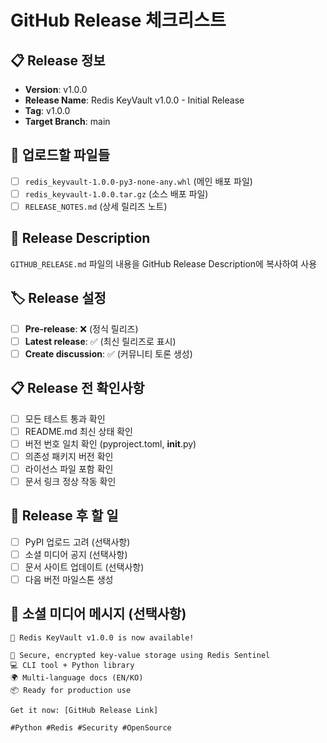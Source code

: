 # GitHub Release 체크리스트

## 📋 Release 정보
- **Version**: v1.0.0
- **Release Name**: Redis KeyVault v1.0.0 - Initial Release
- **Tag**: v1.0.0
- **Target Branch**: main

## 📂 업로드할 파일들
- [ ] `redis_keyvault-1.0.0-py3-none-any.whl` (메인 배포 파일)
- [ ] `redis_keyvault-1.0.0.tar.gz` (소스 배포 파일)
- [ ] `RELEASE_NOTES.md` (상세 릴리즈 노트)

## 📝 Release Description
`GITHUB_RELEASE.md` 파일의 내용을 GitHub Release Description에 복사하여 사용

## 🏷️ Release 설정
- [ ] **Pre-release**: ❌ (정식 릴리즈)
- [ ] **Latest release**: ✅ (최신 릴리즈로 표시)
- [ ] **Create discussion**: ✅ (커뮤니티 토론 생성)

## 📋 Release 전 확인사항
- [ ] 모든 테스트 통과 확인
- [ ] README.md 최신 상태 확인
- [ ] 버전 번호 일치 확인 (pyproject.toml, __init__.py)
- [ ] 의존성 패키지 버전 확인
- [ ] 라이선스 파일 포함 확인
- [ ] 문서 링크 정상 작동 확인

## 🚀 Release 후 할 일
- [ ] PyPI 업로드 고려 (선택사항)
- [ ] 소셜 미디어 공지 (선택사항)
- [ ] 문서 사이트 업데이트 (선택사항)
- [ ] 다음 버전 마일스톤 생성

## 📱 소셜 미디어 메시지 (선택사항)
```
🎉 Redis KeyVault v1.0.0 is now available! 

🔐 Secure, encrypted key-value storage using Redis Sentinel
💻 CLI tool + Python library
🌍 Multi-language docs (EN/KO)
📦 Ready for production use

Get it now: [GitHub Release Link]

#Python #Redis #Security #OpenSource
```
